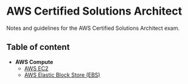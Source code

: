 # AWS Certified Solutions Architect
Notes and guidelines for the AWS Certified Solutions Architect exam.
## Table of content
- **AWS Compute**
  - [AWS EC2](aws-ec2/aws-ec2.md)
  - [AWS Elastic Block Store (EBS)](aws-ec2/aws-ebs.md)
